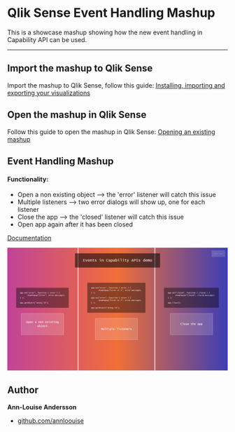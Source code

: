 # Qlik Sense Event Handling Mashup

This is a showcase mashup showing how the new event handling in Capability API can be used. 

---

## Import the mashup to Qlik Sense 

Import the mashup to Qlik Sense, follow this guide:
[Installing, importing and exporting your visualizations](http://help.qlik.com/en-US/sense-developer/Subsystems/Extensions/Content/Howtos/deploy-extensions.htm)

## Open the mashup in Qlik Sense

Follow this guide to open the mashup in Qlik Sense:
[Opening an existing mashup](http://help.qlik.com/en-US/sense-developer/Subsystems/Dev-Hub/Content/Howtos/dev-hub-open-mashup.htm)

## Event Handling Mashup

#### Functionality:

* Open a non existing object --> the 'error' listener will catch this issue
* Multiple listeners --> two error dialogs will show up, one for each listener
* Close the app --> the 'closed' listener will catch this issue
* Open app again after it has been closed

[Documentation]()

![Event Handling Mashup](/event-handling-mashup.png?raw=true "Event Handling Mashup")

## Author

**Ann-Louise Andersson**

* [github.com/annloouise](http://github.com/annloouise)
